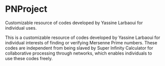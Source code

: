 # PNProject
Customizable resource of codes developed by Yassine Larbaoui for individual uses.

This is a customizable resource of codes developed by Yassine Larbaoui for individual interests of finding or verifying Mersenne Prime numbers.
These codes are independent from being slaved by Super Infinity Calculator for collaborative processing through networks, which enables individuals to use these codes freely.


